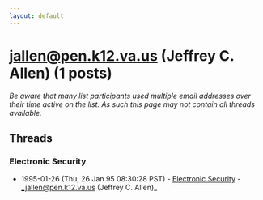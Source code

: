 ```yaml
---
layout: default
---
```


# jallen@pen.k12.va.us (Jeffrey C. Allen) (1 posts)

_Be aware that many list participants used multiple email addresses over their time active on the list. As such this page may not contain all threads available._

## Threads

### Electronic Security
+ 1995-01-26 (Thu, 26 Jan 95 08:30:28 PST) - [Electronic Security](/archive/1995/01/8f02369665b21e61200762bcb03b34a15ebe00ea9da387aae5a1d8395b89c08f) - _jallen@pen.k12.va.us (Jeffrey C. Allen)_

